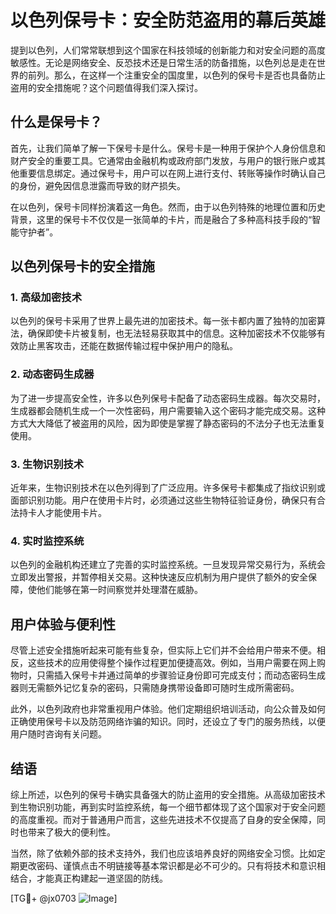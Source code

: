 # 以色列保号卡：安全防范盗用的幕后英雄

提到以色列，人们常常联想到这个国家在科技领域的创新能力和对安全问题的高度敏感性。无论是网络安全、反恐技术还是日常生活的防备措施，以色列总是走在世界的前列。那么，在这样一个注重安全的国度里，以色列的保号卡是否也具备防止盗用的安全措施呢？这个问题值得我们深入探讨。

## 什么是保号卡？

首先，让我们简单了解一下保号卡是什么。保号卡是一种用于保护个人身份信息和财产安全的重要工具。它通常由金融机构或政府部门发放，与用户的银行账户或其他重要信息绑定。通过保号卡，用户可以在网上进行支付、转账等操作时确认自己的身份，避免因信息泄露而导致的财产损失。

在以色列，保号卡同样扮演着这一角色。然而，由于以色列特殊的地理位置和历史背景，这里的保号卡不仅仅是一张简单的卡片，而是融合了多种高科技手段的“智能守护者”。

## 以色列保号卡的安全措施

### 1. 高级加密技术

以色列的保号卡采用了世界上最先进的加密技术。每一张卡都内置了独特的加密算法，确保即使卡片被复制，也无法轻易获取其中的信息。这种加密技术不仅能够有效防止黑客攻击，还能在数据传输过程中保护用户的隐私。

### 2. 动态密码生成器

为了进一步提高安全性，许多以色列保号卡配备了动态密码生成器。每次交易时，生成器都会随机生成一个一次性密码，用户需要输入这个密码才能完成交易。这种方式大大降低了被盗用的风险，因为即使是掌握了静态密码的不法分子也无法重复使用。

### 3. 生物识别技术

近年来，生物识别技术在以色列得到了广泛应用。许多保号卡都集成了指纹识别或面部识别功能。用户在使用卡片时，必须通过这些生物特征验证身份，确保只有合法持卡人才能使用卡片。

### 4. 实时监控系统

以色列的金融机构还建立了完善的实时监控系统。一旦发现异常交易行为，系统会立即发出警报，并暂停相关交易。这种快速反应机制为用户提供了额外的安全保障，使他们能够在第一时间察觉并处理潜在威胁。

## 用户体验与便利性

尽管上述安全措施听起来可能有些复杂，但实际上它们并不会给用户带来不便。相反，这些技术的应用使得整个操作过程更加便捷高效。例如，当用户需要在网上购物时，只需插入保号卡并通过简单的步骤验证身份即可完成支付；而动态密码生成器则无需额外记忆复杂的密码，只需随身携带设备即可随时生成所需密码。

此外，以色列政府也非常重视用户体验。他们定期组织培训活动，向公众普及如何正确使用保号卡以及防范网络诈骗的知识。同时，还设立了专门的服务热线，以便用户随时咨询有关问题。

## 结语

综上所述，以色列的保号卡确实具备强大的防止盗用的安全措施。从高级加密技术到生物识别功能，再到实时监控系统，每一个细节都体现了这个国家对于安全问题的高度重视。而对于普通用户而言，这些先进技术不仅提高了自身的安全保障，同时也带来了极大的便利性。

当然，除了依赖外部的技术支持外，我们也应该培养良好的网络安全习惯。比如定期更改密码、谨慎点击不明链接等基本常识都是必不可少的。只有将技术和意识相结合，才能真正构建起一道坚固的防线。

[TG💪+ @jx0703 ![Image](https://github.com/user-attachments/assets/dbca1d08-cadb-493c-b0ec-ad6f7a83f270)]
